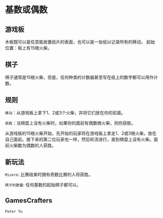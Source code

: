 # 基数或偶数

## 游戏板

木板既可以是任意能放置纸片的表面，也可以是一张纸以记录所有的移动。 起始位置：板上有15根火柴。

## 棋子

棋子通常是15根火柴，但是，任何种类的计数器甚至写在纸上的数字都可以用作计数。

## 规则

`移动`：从游戏板上拿下1、2或3个火柴，并将它们放在你的前面。

`获胜`：当棋盘上没有火柴时，如果你的面前有偶数根火柴，则你获胜。

从游戏板的15根火柴开始，先开始的玩家将在游戏板上拿走1、2或3根火柴，放在自己面前。接下来的第二位玩家也一样，然后轮流进行，直到棋盘上没有火柴。面前火柴数为偶数的人获胜。

## 新玩法

`Misere`: 比赛结束时拥有奇数比赛的人将获胜。

`棋子的数量`: 任何基数的起始棋子都可以。


## GamesCrafters

`Peter Yu`
